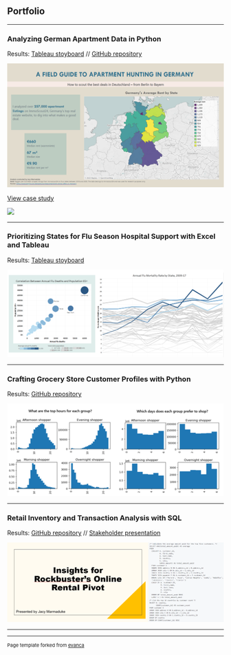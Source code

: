 ## Portfolio

---

### Analyzing German Apartment Data in Python

Results: [Tableau stoyboard](https://public.tableau.com/app/profile/jacquelyn.marmaduke/viz/GermanRentStoryboard/Germanrentstoryboard?publish=yes) // [GitHub repository](https://github.com/jacymarmaduke/rent-analysis)

<img src="images/rentStoryboardSS.png?raw=true"/>

[View case study](/pdf/germanRentCaseStudy.pdf)

<img src="images/rentCaseStudySS.png?raw=true"/>

---

### Prioritizing States for Flu Season Hospital Support with Excel and Tableau

Results: [Tableau stoyboard](https://public.tableau.com/app/profile/jacquelyn.marmaduke/viz/influenzastoryboard/Story1?publish=yes)

<img src="images/fluVizCombo.png?raw=true"/>

---

### Crafting Grocery Store Customer Profiles with Python

Results: [GitHub repository](https://github.com/jacymarmaduke/python_instacart)

<img src="images/timeDayCombo.png?raw=true"/>

---

### Retail Inventory and Transaction Analysis with SQL

Results: [GitHub repository](https://github.com/jacymarmaduke/SQL_queries_movies) // [Stakeholder presentation](/pdf/sqlPres.pdf)

<img src="images/sqlSS.png?raw=true"/>

---



---
<p style="font-size:11px">Page template forked from <a href="https://github.com/evanca/quick-portfolio">evanca</a></p>
<!-- Remove above link if you don't want to attibute -->

